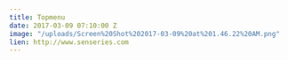 ```yaml
---
title: Topmenu
date: 2017-03-09 07:10:00 Z
image: "/uploads/Screen%20Shot%202017-03-09%20at%201.46.22%20AM.png"
lien: http://www.senseries.com
---
```


